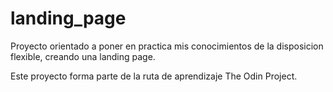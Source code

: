# landing_page

Proyecto orientado a poner en practica mis conocimientos de la disposicion flexible, creando
una landing page. 

Este proyecto forma parte de la ruta de aprendizaje The Odin Project.